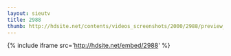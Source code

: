 ```yaml
---
layout: sieutv
title: 2988
thumb: http://hdsite.net/contents/videos_screenshots/2000/2988/preview_360p.mp4.jpg
---
```

{% include iframe src='http://hdsite.net/embed/2988' %}
 
